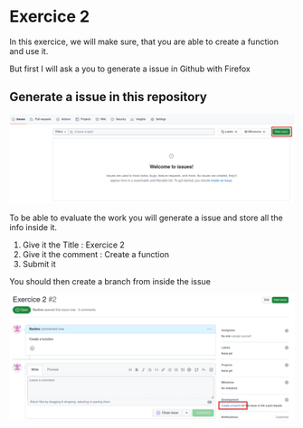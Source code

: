 # Exercice 2 

In this exercice, we will make sure, that you are able to create a function and use it.

But first I will ask a you to generate a issue in Github with Firefox

## Generate a issue in this repository

![Generate Issue](../exercice_1/img/1-create-issue.png)

To be able to evaluate the work you will generate a issue and store all the info inside it.

1. Give it the Title : Exercice 2
1. Give it the comment : Create a function
1. Submit it

You should then create a branch from inside the issue

![Create a Branch](img/1-create-branch.png)